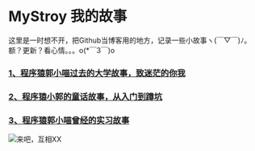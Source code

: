 # MyStroy 我的故事

这里是一时想不开，把Github当博客用的地方，记录一些小故事ヽ(￣▽￣)ﾉ。额？更新？看心情。。。o(*￣3￣)o 

### [1、程序猿郭小喵过去的大学故事，致迷茫的你我](./Store1.md)
### [2、程序猿小郭的童话故事，从入门到蹲坑](./Store2.md)
### [3、程序猿郭小喵曾经的实习故事](./Store3.md)


![来吧，互相XX](http://osvlwlt4g.bkt.clouddn.com/18-1-5/96342928.jpg)
